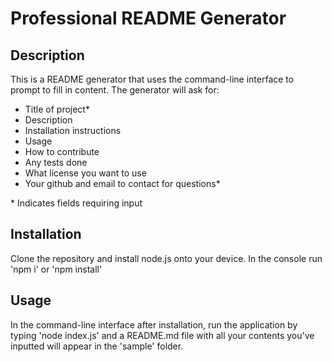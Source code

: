 # Professional README Generator

## Description

This is a README generator that uses the command-line interface to prompt to fill in content. The generator will ask for:

- Title of project*
- Description
- Installation instructions
- Usage 
- How to contribute
- Any tests done
- What license you want to use
- Your github and email to contact for questions*

\* Indicates fields requiring input

## Installation

Clone the repository and install node.js onto your device. In the console run 'npm i' or 'npm install'

## Usage

In the command-line interface after installation, run the application by typing 'node index.js' and a README.md file with all your contents you've inputted will appear in the 'sample' folder.